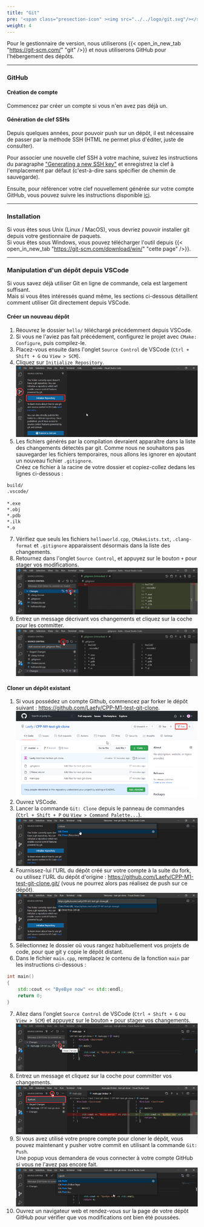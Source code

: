 ```yaml
---
title: "Git"
pre: '<span class="presection-icon" ><img src="../../logo/git.svg"/></span>'
weight: 4
---
```


Pour le gestionnaire de version, nous utiliserons {{< open_in_new_tab "https://git-scm.com/" "git" />}} et nous utiliserons GitHub pour l'hébergement des dépôts.

---

### GitHub

#### Création de compte

Commencez par créer un compte si vous n'en avez pas déjà un.

#### Génération de clef SSHs

Depuis quelques années, pour pouvoir push sur un dépôt, il est nécessaire de passer par la méthode SSH (HTML ne permet plus d'éditer, juste de consulter).

Pour associer une nouvelle clef SSH à votre machine, suivez les instructions du paragraphe ["Generating a new SSH key"](https://docs.github.com/authentication/connecting-to-github-with-ssh/generating-a-new-ssh-key-and-adding-it-to-the-ssh-agent#generating-a-new-ssh-key) et enregistrez la clef à l'emplacement par défaut (c'est-à-dire sans spécifier de chemin de sauvegarde).

Ensuite, pour référencer votre clef nouvellement générée sur votre compte GitHub, vous pouvez suivre les instructions disponible [ici](https://docs.github.com/en/authentication/connecting-to-github-with-ssh/adding-a-new-ssh-key-to-your-github-account).

---

### Installation

Si vous êtes sous Unix (Linux / MacOS), vous devriez pouvoir installer git depuis votre gestionnaire de paquets.\
Si vous êtes sous Windows, vous pouvez télécharger l'outil depuis {{< open_in_new_tab "https://git-scm.com/download/win/" "cette page" />}}.

---

### Manipulation d'un dépôt depuis VSCode

Si vous savez déjà utiliser Git en ligne de commande, cela est largement suffisant.\
Mais si vous êtes intéressés quand même, les sections ci-dessous détaillent comment utiliser Git directement depuis VSCode.

#### Créer un nouveau dépôt

1. Réouvrez le dossier `hello/` téléchargé précédemment depuis VSCode.
2. Si vous ne l'aviez pas fait précédement, configurez le projet avec `CMake: Configure`, puis compilez-le.
3. Placez-vous ensuite dans l'onglet `Source Control` de VSCode (`Ctrl + Shift + G` ou `View > SCM`).
4. Cliquez sur `Initialize Repository`.
![](/images/vscode-git-init.png)
6. Les fichiers générés par la compilation devraient apparaître dans la liste des changements détectés par git.
Comme nous ne souhaitons pas sauvegarder les fichiers temporaires, nous allons les ignorer en ajoutant un nouveau fichier `.gitignore`.\
Créez ce fichier à la racine de votre dossier et copiez-collez dedans les lignes ci-dessous :
```b
build/
.vscode/

*.exe
*.obj
*.pdb
*.ilk
*.o
```

7. Vérifiez que seuls les fichiers `helloworld.cpp`, `CMakeLists.txt`, `.clang-format` et `.gitignore` apparaissent désormais dans la liste des changements.
8. Retournez dans l'onglet `Source Control`, et appuyez sur le bouton `+` pour stager vos modifications.
![](/images/chapter0/git-add.png)
9. Entrez un message décrivant vos changements et cliquez sur la coche pour les committer.
![](/images/chapter0/git-commit.png)

#### Cloner un dépôt existant

1. Si vous possédez un compte Github, commencez par forker le dépôt suivant : https://github.com/Laefy/CPP-M1-test-git-clone.
![](/images/github-fork.png)
2. Ouvrez VSCode.
3. Lancer la commande `Git: Clone` depuis le panneau de commandes (`Ctrl + Shift + P` ou `View > Command Palette...`).
![](/images/vscode-git-clone.png)
4. Fournissez-lui l'URL du dépôt créé sur votre compte à la suite du fork, ou utilisez l'URL du dépôt d'origine : https://github.com/Laefy/CPP-M1-test-git-clone.git/ (vous ne pourrez alors pas réalisez de push sur ce dépôt).
![](/images/vscode-git-clone-url.png)
5. Sélectionnez le dossier où vous rangez habituellement vos projets de code, pour que git y copie le dépôt distant.
6. Dans le fichier `main.cpp`, remplacez le contenu de la fonction `main` par les instructions ci-dessous :
```cpp
int main()
{
    std::cout << "ByeBye now" << std::endl;
    return 0;
} 
```
7. Allez dans l'onglet `Source Control` de VSCode (`Ctrl + Shift + G` ou `View > SCM`) et appuyez sur le bouton `+` pour stager vos changements.
![](/images/vscode-git-clone-stage.png)
8. Entrez un message et cliquez sur la coche pour committer vos changements.
![](/images/vscode-git-clone-commit.png)
9. Si vous avez utilisé votre propre compte pour cloner le dépôt, vous pouvez maintenant y pusher votre commit en utilisant la commande `Git: Push`.\
Une popup vous demandera de vous connecter à votre compte GitHub si vous ne l'avez pas encore fait.
![](/images/vscode-git-push.png)
10.  Ouvrez un navigateur web et rendez-vous sur la page de votre dépôt GitHub pour vérifier que vos modifications ont bien été poussées.
